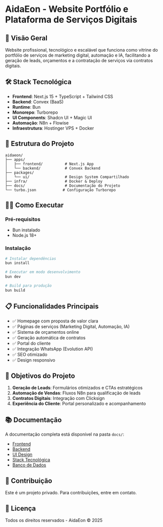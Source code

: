 # AidaEon - Website Portfólio e Plataforma de Serviços Digitais

## 🚀 Visão Geral

Website profissional, tecnológico e escalável que funciona como vitrine do portfólio de serviços de marketing digital, automação e IA, facilitando a geração de leads, orçamentos e a contratação de serviços via contratos digitais.

## 🛠️ Stack Tecnológica

- **Frontend**: Next.js 15 + TypeScript + Tailwind CSS
- **Backend**: Convex (BaaS)
- **Runtime**: Bun
- **Monorepo**: Turborepo
- **UI Components**: Shadcn UI + Magic UI
- **Automação**: N8n + Flowise
- **Infraestrutura**: Hostinger VPS + Docker

## 📁 Estrutura do Projeto

```
aidaeon/
├── apps/
│   ├── frontend/          # Next.js App
│   └── backend/           # Convex Backend
├── packages/
│   └── ui/                # Design System Compartilhado
├── infra/                 # Docker & Deploy
├── docs/                  # Documentação do Projeto
└── turbo.json            # Configuração Turborepo
```

## 🏃‍♂️ Como Executar

### Pré-requisitos
- Bun instalado
- Node.js 18+

### Instalação
```bash
# Instalar dependências
bun install

# Executar em modo desenvolvimento
bun dev

# Build para produção
bun build
```

## 📋 Funcionalidades Principais

- ✅ Homepage com proposta de valor clara
- ✅ Páginas de serviços (Marketing Digital, Automação, IA)
- ✅ Sistema de orçamentos online
- ✅ Geração automática de contratos
- ✅ Portal do cliente
- ✅ Integração WhatsApp (Evolution API)
- ✅ SEO otimizado
- ✅ Design responsivo

## 🎯 Objetivos do Projeto

1. **Geração de Leads**: Formulários otimizados e CTAs estratégicos
2. **Automação de Vendas**: Fluxos N8n para qualificação de leads
3. **Contratos Digitais**: Integração com Clicksign
4. **Experiência do Cliente**: Portal personalizado e acompanhamento

## 📚 Documentação

A documentação completa está disponível na pasta `docs/`:

- [Frontend](./docs/frontend/)
- [Backend](./docs/backend/)
- [UI Design](./docs/ui-design/)
- [Stack Tecnológica](./docs/stack/)
- [Banco de Dados](./docs/database/)

## 🤝 Contribuição

Este é um projeto privado. Para contribuições, entre em contato.

## 📄 Licença

Todos os direitos reservados - AidaEon © 2025
